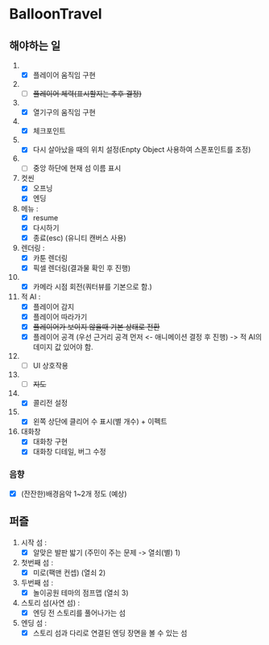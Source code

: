 # BalloonTravel

## 해야하는 일

1. - [x] 플레이어 움직임 구현
2. - [ ] ~~플레이어 체력(표시할지는 추후 결정)~~
3. - [x] 열기구의 움직임 구현
4. - [x] 체크포인트
5. - [x] 다시 살아났을 때의 위치 설정(Enpty Object 사용하여 스폰포인트를 조정)
6. - [ ] 중앙 하단에 현재 섬 이름 표시
7. 컷씬
   - [x] 오프닝
   - [x] 엔딩
8. 메뉴 :  
   - [x] resume
   - [x] 다시하기
   - [x] 종료(esc) (유니티 캔버스 사용)
9. 렌더링 :
   - [x] 카툰 렌더링  
   - [x] 픽셀 렌더링(결과물 확인 후 진행)
10. - [x] 카메라 시점 회전(쿼터뷰를 기본으로 함.)
11. 적 AI :
    - [x] 플레이어 감지  
    - [x] 플레이어 따라가기
    - [x] ~~플레이어가 보이지 않을때 기본 상태로 전환~~  
    - [x] 플레이어 공격 (우선 근거리 공격 먼저 <- 애니메이션 결정 후 진행) -> 적 AI의 데미지 값 있어야 함.  
12. - [ ] UI 상호작용
13. - [ ] ~~지도~~
14. - [x] 콜리전 설정
15. - [x] 왼쪽 상단에 클리어 수 표시(별 개수) + 이펙트
16. 대화창
    - [x] 대화창 구현
    - [x] 대화창 디테일, 버그 수정

### 음향

- [x] (잔잔한)배경음악 1~2개 정도 (예상)

## 퍼즐

1. 시작 섬 :
   - [x] 알맞은 발판 밟기 (주민이 주는 문제 -> 열쇠(별) 1)
2. 첫번째 섬 :
   - [x] 미로(팩맨 컨셉) (열쇠 2)
3. 두번째 섬 :
   - [x] 놀이공원 테마의 점프맵 (열쇠 3)
4. 스토리 섬(사연 섬) :
   - [x] 엔딩 전 스토리를 풀어나가는 섬
5. 엔딩 섬 :
   - [x] 스토리 섬과 다리로 연결된 엔딩 장면을 볼 수 있는 섬

